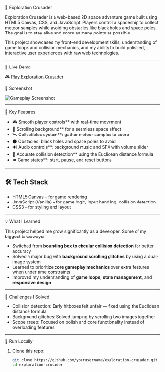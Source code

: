 🚀 Exploration Crusader

Exploration Crusader is a web-based 2D space adventure game built using HTML5 Canvas, CSS, and JavaScript. Players control a spaceship to collect meteor samples while avoiding obstacles like black holes and space poles. The goal is to stay alive and score as many points as possible.

This project showcases my front-end development skills, understanding of game loops and collision mechanics, and my ability to build polished, interactive user experiences with raw web technologies.

---

🔗 Live Demo

🎮 [Play Exploration Crusader](https://ceomo.github.io/Exploration-Crusader/)



📸 Screenshot

![Gameplay Screenshot](screenshot.png)  

---

🧠 Key Features

- 🎮 Smooth player controls** with real-time movement
- 🌌 Scrolling background** for a seamless space effect
- 🛰️ Collectibles system**: gather meteor samples to score
- 🌑 Obstacles: black holes and space poles to avoid
- 🔊 Audio controls**: background music and SFX with volume slider
- 🚨 Accurate collision detection** using the Euclidean distance formula
- ⏯️ Game states**: start, pause, and reset buttons

---

## 🛠 Tech Stack

- HTML5 Canvas – for game rendering
- JavaScript (Vanilla) – for game logic, input handling, collision detection
- CSS3 – for styling and layout

---

 💡 What I Learned

This project helped me grow significantly as a developer. Some of my biggest takeaways:

- Switched from **bounding box to circular collision detection** for better accuracy
- Solved a major bug with **background scrolling glitches** by using a dual-image system
- Learned to prioritize **core gameplay mechanics** over extra features when under time constraints
- Improved my understanding of **game loops**, **state management**, and **responsive design**

---

 🧩 Challenges I Solved

- Collision detection: Early hitboxes felt unfair — fixed using the Euclidean distance formula
- Background glitches: Solved jumping by scrolling two images together
- Scope creep: Focused on polish and core functionality instead of overloading features

---

 🧪 Run Locally

1. Clone this repo:
   ```bash
   git clone https://github.com/yourusername/exploration-crusader.git
   cd exploration-crusader
